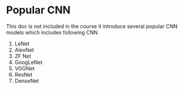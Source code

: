 # Popular CNN

This doc is not included in the course it introduce several popular CNN models which includes following CNN

1. LeNet
2. AlexNet
3. ZF Net
4. GoogLeNet
5. VGGNet
6. ResNet
7. DenseNet



